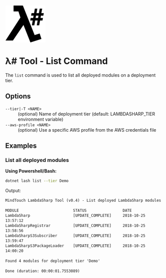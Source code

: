 ![λ#](../../../Docs/LambdaSharp_v2_small.png)

# λ# Tool - List Command

The `list` command is used to list all deployed modules on a deployment tier.

## Options

<dl>

<dt><code>--tier|-T &lt;NAME&gt;</code></dt>
<dd>(optional) Name of deployment tier (default: LAMBDASHARP_TIER environment variable)</dd>

<dt><code>--aws-profile &lt;NAME&gt;</code></dt>
<dd>(optional) Use a specific AWS profile from the AWS credentials file</dd>

</dl>

## Examples

### List all deployed modules

__Using Powershell/Bash:__
```bash
dotnet lash list --tier Demo
```

Output:
```
MindTouch LambdaSharp Tool (v0.4) - List deployed LambdaSharp modules

MODULE                        STATUS                DATE
LambdaSharp                   [UPDATE_COMPLETE]     2018-10-25 13:57:12
LambdaSharpRegistrar          [UPDATE_COMPLETE]     2018-10-25 13:58:56
LambdaSharpS3Subscriber       [UPDATE_COMPLETE]     2018-10-25 13:59:47
LambdaSharpS3PackageLoader    [UPDATE_COMPLETE]     2018-10-25 14:00:20

Found 4 modules for deployment tier 'Demo'

Done (duration: 00:00:01.7553089)
```

